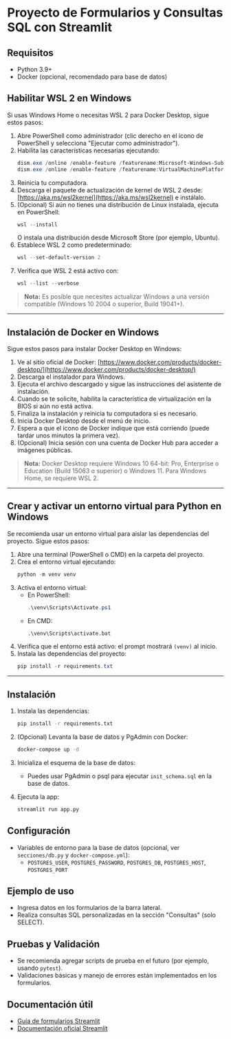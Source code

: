 # Proyecto de Formularios y Consultas SQL con Streamlit

## Requisitos
- Python 3.9+
- Docker (opcional, recomendado para base de datos)



## Habilitar WSL 2 en Windows

Si usas Windows Home o necesitas WSL 2 para Docker Desktop, sigue estos pasos:

1. Abre PowerShell como administrador (clic derecho en el icono de PowerShell y selecciona "Ejecutar como administrador").
2. Habilita las características necesarias ejecutando:
   ```powershell
   dism.exe /online /enable-feature /featurename:Microsoft-Windows-Subsystem-Linux /all /norestart
   dism.exe /online /enable-feature /featurename:VirtualMachinePlatform /all /norestart
   ```
3. Reinicia tu computadora.
4. Descarga el paquete de actualización de kernel de WSL 2 desde:
   [https://aka.ms/wsl2kernel](https://aka.ms/wsl2kernel)
   e instálalo.
5. (Opcional) Si aún no tienes una distribución de Linux instalada, ejecuta en PowerShell:
   ```powershell
   wsl --install
   ```
   O instala una distribución desde Microsoft Store (por ejemplo, Ubuntu).
6. Establece WSL 2 como predeterminado:
   ```powershell
   wsl --set-default-version 2
   ```
7. Verifica que WSL 2 está activo con:
   ```powershell
   wsl --list --verbose
   ```

> **Nota:** Es posible que necesites actualizar Windows a una versión compatible (Windows 10 2004 o superior, Build 19041+).

---

## Instalación de Docker en Windows

Sigue estos pasos para instalar Docker Desktop en Windows:

1. Ve al sitio oficial de Docker: [https://www.docker.com/products/docker-desktop/](https://www.docker.com/products/docker-desktop/)
2. Descarga el instalador para Windows.
3. Ejecuta el archivo descargado y sigue las instrucciones del asistente de instalación.
4. Cuando se te solicite, habilita la característica de virtualización en la BIOS si aún no está activa.
5. Finaliza la instalación y reinicia tu computadora si es necesario.
6. Inicia Docker Desktop desde el menú de inicio.
7. Espera a que el icono de Docker indique que está corriendo (puede tardar unos minutos la primera vez).
8. (Opcional) Inicia sesión con una cuenta de Docker Hub para acceder a imágenes públicas.

> **Nota:** Docker Desktop requiere Windows 10 64-bit: Pro, Enterprise o Education (Build 15063 o superior) o Windows 11. Para Windows Home, se requiere WSL 2.

---


## Crear y activar un entorno virtual para Python en Windows

Se recomienda usar un entorno virtual para aislar las dependencias del proyecto. Sigue estos pasos:

1. Abre una terminal (PowerShell o CMD) en la carpeta del proyecto.
2. Crea el entorno virtual ejecutando:
   ```powershell
   python -m venv venv
   ```
3. Activa el entorno virtual:
   - En PowerShell:
     ```powershell
     .\venv\Scripts\Activate.ps1
     ```
   - En CMD:
     ```cmd
     .\venv\Scripts\activate.bat
     ```
4. Verifica que el entorno está activo: el prompt mostrará `(venv)` al inicio.
5. Instala las dependencias del proyecto:
   ```powershell
   pip install -r requirements.txt
   ```

---

## Instalación

1. Instala las dependencias:
   ```bash
   pip install -r requirements.txt
   ```

2. (Opcional) Levanta la base de datos y PgAdmin con Docker:
   ```bash
   docker-compose up -d
   ```

3. Inicializa el esquema de la base de datos:
   - Puedes usar PgAdmin o psql para ejecutar `init_schema.sql` en la base de datos.

4. Ejecuta la app:
   ```bash
   streamlit run app.py
   ```

## Configuración

- Variables de entorno para la base de datos (opcional, ver `secciones/db.py` y `docker-compose.yml`):
  - `POSTGRES_USER`, `POSTGRES_PASSWORD`, `POSTGRES_DB`, `POSTGRES_HOST`, `POSTGRES_PORT`

## Ejemplo de uso
- Ingresa datos en los formularios de la barra lateral.
- Realiza consultas SQL personalizadas en la sección "Consultas" (solo SELECT).

## Pruebas y Validación
- Se recomienda agregar scripts de prueba en el futuro (por ejemplo, usando `pytest`).
- Validaciones básicas y manejo de errores están implementados en los formularios.

## Documentación útil
- [Guía de formularios Streamlit](apuntes/guia_formularios_streamlit.md)
- [Documentación oficial Streamlit](https://docs.streamlit.io/)

